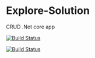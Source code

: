 # Explore-Solution

CRUD .Net core app


[![Build Status](https://travis-ci.org/OlegZarevych/Explore-Solution.svg?branch=master)](https://travis-ci.org/OlegZarevych/Explore-Solution)

[![Build Status](https://dev.azure.com/orangehr/Explore-Solution/_apis/build/status/Explore-Solution-dev-as%20-%20CI?branchName=master&jobName=Build)](https://dev.azure.com/orangehr/Explore-Solution/_build/latest?definitionId=4&branchName=master)
